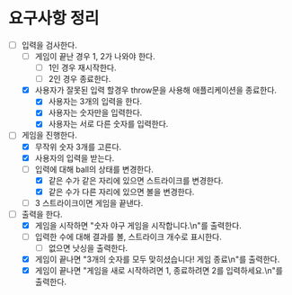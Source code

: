 # 요구사항 정리

- [ ] 입력을 검사한다.
  - [ ] 게임이 끝난 경우 1, 2가 나와야 한다.
    - [ ] 1인 경우 재시작한다.
    - [ ] 2인 경우 종료한다.
  - [x] 사용자가 잘못된 입력 할경우 throw문을 사용해 애플리케이션을 종료한다.
    - [x] 사용자는 3개의 입력을 한다.
    - [x] 사용자는 숫자만을 입력한다.
    - [x] 사용자는 서로 다른 숫자를 입력한다.
- [ ] 게임을 진행한다.
  - [x] 무작위 숫자 3개를 고른다.
  - [x] 사용자의 입력을 받는다.
  - [ ] 입력에 대해 ball의 상태를 변경한다.
    - [x] 같은 수가 같은 자리에 있으면 스트라이크를 변경한다.
    - [x] 같은 수가 다른 자리에 있으면 볼을 변경한다.
  - [ ] 3 스트라이크이면 게임을 끝낸다.
- [ ] 출력을 한다.
  - [x] 게임을 시작하면 "숫자 야구 게임을 시작합니다.\n"를 출력한다.
  - [ ] 입력한 수에 대해 결과를 볼, 스트라이크 개수로 표시한다.
    - [ ] 없으면 낫싱을 출력한다.
  - [x] 게임이 끝나면 "3개의 숫자를 모두 맞히셨습니다! 게임 종료\n"를 출력한다.
  - [x] 게임이 끝나면 "게임을 새로 시작하려면 1, 종료하려면 2를 입력하세요.\n"를 출력한다.
